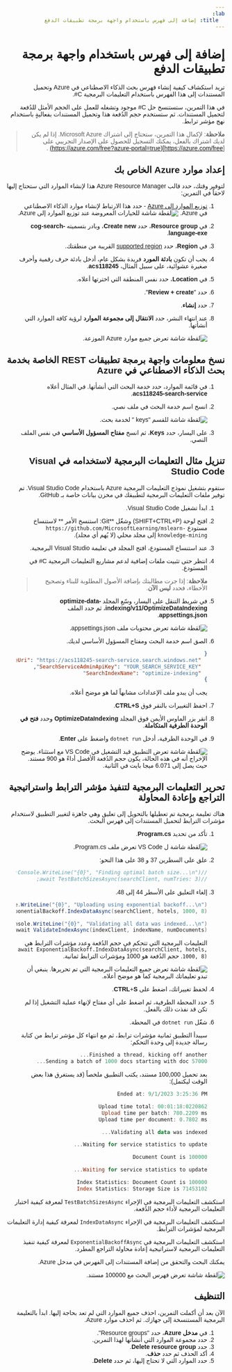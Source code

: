 ```yaml
---
lab:
  title: إضافة إلى فهرس باستخدام واجهة برمجة تطبيقات الدفع
---
```

<style>
  body {
    direction: rtl;
    text-align: right;
    font-family: Arial, sans-serif; /* Ensure Arabic fonts are supported */
  }

  h1, h2, h3, h4, h5, h6 {
    text-align: right;
  }

  p {
    text-align: right;
  }
</style>


# إضافة إلى فهرس باستخدام واجهة برمجة تطبيقات الدفع

تريد استكشاف كيفية إنشاء فهرس بحث الذكاء الاصطناعي في Azure وتحميل المستندات إلى هذا الفهرس باستخدام التعليمات البرمجية C#.

في هذا التمرين، ستستنسخ حل C# موجود وتشغله للعمل على الحجم الأمثل للدُفعة لتحميل المستندات. ثم ستستخدم حجم الدُفعة هذا وتحميل المستندات بفعاليةٍ باستخدام نهج مؤشر ترابط.

> **ملاحظة**: لإكمال هذا التمرين، ستحتاج إلى اشتراك Microsoft Azure. إذا لم يكن لديك اشتراك بالفعل، يمكنك التسجيل للحصول على الإصدار التجريبي على [https://azure.com/free](https://azure.com/free?azure-portal=true) .

## إعداد موارد Azure الخاص بك

لتوفير وقتك، حدد قالب Azure Resource Manager هذا لإنشاء الموارد التي ستحتاج إليها لاحقاً في التمرين:

1. [توزيع الموارد إلى Azure](https://portal.azure.com/#create/Microsoft.Template/uri/https%3A%2F%2Fraw.githubusercontent.com%2FMicrosoftLearning%2Fmslearn-knowledge-mining%2Fmain%2FLabfiles%2F07-exercise-add-to-index-use-push-api%20lab-files%2Fazuredeploy.json) - حدد هذا الارتباط لإنشاء موارد الذكاء الاصطناعي في Azure.
    ![لقطة شاشة للخيارات المعروضة عند توزيع الموارد إلى Azure.](../media/07-media/deploy-azure-resources.png)
1. في **Resource group**، حدد **Create new**، وبادر بتسميته **cog-search-language-exe**.
1. في **Region**، حدد [supported region](/azure/ai-services/language-service/custom-text-classification/service-limits#regional-availability) القريبة من منطقتك.
1. يجب أن تكون **بادئة المورد** فريدة بشكل عام، أدخل بادئة حرف رقمية وأحرف صغيرة عشوائية، على سبيل المثال، **acs118245**.
1. في **Location**، حدد نفس المنطقة التي اخترتها أعلاه.
1. حدد "**Review + create**".
1. حدد **إنشاء**.
1. عند انتهاء النشر، حدد **الانتقال إلى مجموعة الموارد** لرؤية كافة الموارد التي أنشأتها.

    ![لقطة شاشة تعرض جميع موارد Azure الموزعة.](../media/07-media/azure-resources-created.png)

## نسخ معلومات واجهة برمجة تطبيقات REST الخاصة بخدمة بحث الذكاء الاصطناعي في Azure

1. في قائمة الموارد، حدد خدمة البحث التي أنشأتها. في المثال أعلاه **acs118245-search-service**.
1. انسخ اسم خدمة البحث في ملف نصي.

    ![لقطة شاشة للقسم "keys " لخدمة بحث.](../media/07-media/search-api-keys-exercise-version.png)
1. على اليسار، حدد **Keys**، ثم انسخ **مفتاح المسؤول الأساسي** في نفس الملف النصي.

## تنزيل مثال التعليمات البرمجية لاستخدامه في Visual Studio Code

ستقوم بتشغيل نموذج التعليمات البرمجية Azure باستخدام Visual Studio Code. تم توفير ملفات التعليمات البرمجية لتطبيقك في مخزن بيانات خاصة بـ GitHub.

1. ابدأ تشغيل Visual Studio Code.
1. افتح لوحة (SHIFT+CTRL+P) وشغّل **Git: استنسخ الأمر ** لاستنساخ مستودع `https://github.com/MicrosoftLearning/mslearn-knowledge-mining` إلى مجلد محلي (لا يُهم أي مجلد).
1. عند استنساخ المستودع، افتح المجلد في تعليمة Visual Studio البرمجية.
1. انتظر حتى تثبيت ملفات إضافية لدعم مشاريع التعليمات البرمجية C# في المستودع.

    > **ملاحظة**: إذا جرت مطالبتك بإضافة الأصول المطلوبة للبناء وتصحيح الأخطاء، فحدد **ليس الآن**.

1. في شريط التنقل على اليسار، وسّع المجلد **optimize-data-indexing/v11/OptimizeDataIndexing**، ثم حدد الملف **appsettings.json**.

    ![لقطة شاشة تعرض محتويات ملف appsettings.json.](../media/07-media/update-app-settings.png)
1. الصق اسم خدمة البحث ومفتاح المسؤول الأساسي لديك.

    ```json
    {
      "SearchServiceUri": "https://acs118245-search-service.search.windows.net",
      "SearchServiceAdminApiKey": "YOUR_SEARCH_SERVICE_KEY",
      "SearchIndexName": "optimize-indexing"
    }
    ```

    يجب أن يبدو ملف الإعدادات مشابهاً لما هو موضح أعلاه.
1. احفظ التغييرات بالنقر فوق **CTRL+S**.
1. انقر بزر الماوس الأيمن فوق المجلد **OptimizeDataIndexing** وحدد **فتح في الوحدة الطرفية المتكاملة**.
1. في الوحدة الطرفية، أدخل `dotnet run` واضغط على **Enter**.

    ![لقطة شاشة تعرض التطبيق قيد التشغيل في VS Code مع استثناء.](../media/07-media/debug-application.png)
يوضح الإخراج أنه في هذه الحالة، يكون حجم الدُفعة الأفضل أداءً هو 900 مستند. حيث يصل إلى 6.071 ميجا بايت في الثانية.

## تحرير التعليمات البرمجية لتنفيذ مؤشر الترابط واستراتيجية التراجع وإعادة المحاولة

هناك تعليمة برمجية تم تعطيلها بالتحويل إلى تعليق وهي جاهزة لتغيير التطبيق لاستخدام مؤشرات الترابط لتحميل المستندات إلى فهرس البحث.

1. تأكد من تحديد **Program.cs**.

    ![لقطة شاشة ل VS Code تعرض ملف Program.cs.](../media/07-media/edit-program-code.png)
1. علق على السطرين 37 و 38 على هذا النحو:

    ```csharp
    //Console.WriteLine("{0}", "Finding optimal batch size...\n");
    //await TestBatchSizesAsync(searchClient, numTries: 3);
    ```

1. إلغاء التعليق على الأسطر 44 إلى 48.

    ```csharp
    Console.WriteLine("{0}", "Uploading using exponential backoff...\n");
    await ExponentialBackoff.IndexDataAsync(searchClient, hotels, 1000, 8);

    Console.WriteLine("{0}", "Validating all data was indexed...\n");
    await ValidateIndexAsync(indexClient, indexName, numDocuments);
    ```

    التعليمات البرمجية التي تتحكم في حجم الدُفعة وعدد مؤشرات الترابط هي `await ExponentialBackoff.IndexDataAsync(searchClient, hotels, 1000, 8)`. حجم الدُفعة هو 1000 ومؤشرات الترابط ثمانية.

    ![لقطة شاشة تعرض جميع التعليمات البرمجية التي تم تحريرها.](../media/07-media/thread-code-ready.png)
    ينبغي أن تبدو تعليماتك البرمجية كما هو موضح أعلاه.

1. لحفظ تغييراتك، اضغط على **CTRL**+**S**.
1. حدد المحطة الطرفية، ثم اضغط على أي مفتاح لإنهاء عملية التشغيل إذا لم تكن قد نفذت ذلك بالفعل.
1. شغّل `dotnet run` في المحطة.

    سيبدأ التطبيق ثمانية مؤشرات ترابط، ثم مع انتهاء كل مؤشر ترابط من كتابة رسالة جديدة إلى وحدة التحكم:

    ```powershell
    Finished a thread, kicking off another...
    Sending a batch of 1000 docs starting with doc 57000...
    ```

    بعد تحميل 100,000 مستند، يكتب التطبيق ملخصاً (قد يستغرق هذا بعض الوقت ليكتمل):

    ```powershell
    Ended at: 9/1/2023 3:25:36 PM
    
    Upload time total: 00:01:18:0220862
    Upload time per batch: 780.2209 ms
    Upload time per document: 0.7802 ms
    
    Validating all data was indexed...
    
    Waiting for service statistics to update...
    
    Document Count is 100000
    
    Waiting for service statistics to update...
    
    Index Statistics: Document Count is 100000
    Index Statistics: Storage Size is 71453102
    
    ``````

استكشف التعليمات البرمجية في الإجراء `TestBatchSizesAsync` لمعرفة كيفية اختبار التعليمات البرمجية لأداء حجم الدُفعة.

استكشف التعليمات البرمجية في الإجراء `IndexDataAsync` لمعرفة كيفية إدارة التعليمات البرمجية لمؤشرات الترابط.

استكشف التعليمات البرمجية في `ExponentialBackoffAsync` لمعرفة كيفية تنفيذ التعليمات البرمجية لاستراتيجية إعادة محاولة التراجع المطرد.

يمكنك البحث والتحقق من إضافة المستندات إلى الفهرس في مدخل Azure.

![لقطة شاشة تعرض فهرس البحث مع 100000 مستند.](../media/07-media/check-search-service-index.png)

## التنظيف

الآن بعد أن أكملت التمرين، احذف جميع الموارد التي لم تعد بحاجة إليها. ابدأ بالتعليمة البرمجية المستنسخة إلى جهازك. ثم احذف موارد Azure.

1. في **مدخل Azure**، حدد "Resource groups".
1. حدد مجموعة الموارد التي أنشأتها لهذا التمرين.
1. حدد **Delete resource group**. 
1. أكد الحذف ثم حدد **حذف**.
1. حدد الموارد التي لا تحتاج إليها، ثم حدد **Delete**.

